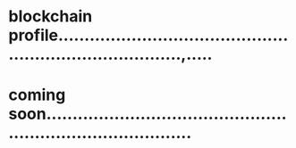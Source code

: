 # blockchain profile.............................................................................,.....
# coming soon.................................................................................
